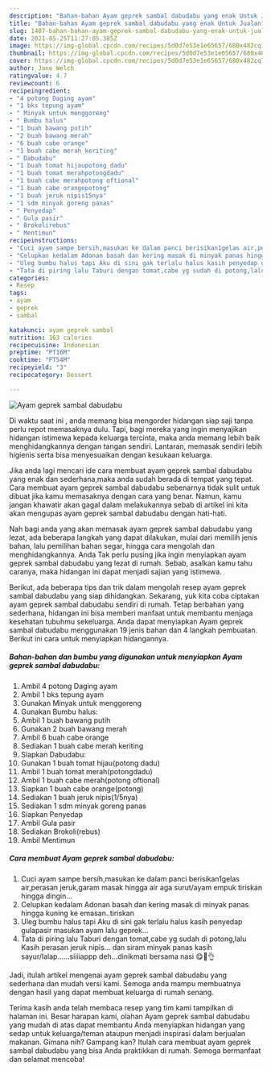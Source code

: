 ```yaml
---
description: "Bahan-bahan Ayam geprek sambal dabudabu yang enak Untuk Jualan"
title: "Bahan-bahan Ayam geprek sambal dabudabu yang enak Untuk Jualan"
slug: 1407-bahan-bahan-ayam-geprek-sambal-dabudabu-yang-enak-untuk-jualan
date: 2021-05-25T11:27:05.385Z
image: https://img-global.cpcdn.com/recipes/5d0d7e53e1e65657/680x482cq70/ayam-geprek-sambal-dabudabu-foto-resep-utama.jpg
thumbnail: https://img-global.cpcdn.com/recipes/5d0d7e53e1e65657/680x482cq70/ayam-geprek-sambal-dabudabu-foto-resep-utama.jpg
cover: https://img-global.cpcdn.com/recipes/5d0d7e53e1e65657/680x482cq70/ayam-geprek-sambal-dabudabu-foto-resep-utama.jpg
author: Jane Welch
ratingvalue: 4.7
reviewcount: 6
recipeingredient:
- "4 potong Daging ayam"
- "1 bks tepung ayam"
- " Minyak untuk menggoreng"
- " Bumbu halus"
- "1 buah bawang putih"
- "2 buah bawang merah"
- "6 buah cabe orange"
- "1 buah cabe merah keriting"
- " Dabudabu"
- "1 buah tomat hijaupotong dadu"
- "1 buah tomat merahpotongdadu"
- "1 buah cabe merahpotong oftional"
- "1 buah cabe orangepotong"
- "1 buah jeruk nipis15nya"
- "1 sdm minyak goreng panas"
- " Penyedap"
- " Gula pasir"
- " Brokolirebus"
- " Mentimun"
recipeinstructions:
- "Cuci ayam sampe bersih,masukan ke dalam panci berisikan1gelas air,perasan jeruk,garam masak hingga air aga surut/ayam empuk tiriskan hingga dingin..."
- "Celupkan kedalam Adonan basah dan kering masak di minyak panas hingga kuning ke emasan..tiriskan"
- "Uleg bumbu halus tapi Aku di sini gak terlalu halus kasih penyedap gulapasir masukan ayam lalu geprek..."
- "Tata di piring lalu Taburi dengan tomat,cabe yg sudah di potong,lalu Kasih perasan jeruk nipis... dan siram minyak panas kasih sayur/lalap......siiiiappp deh...dinikmati bersama nasi 😋🙏👌"
categories:
- Resep
tags:
- ayam
- geprek
- sambal

katakunci: ayam geprek sambal 
nutrition: 163 calories
recipecuisine: Indonesian
preptime: "PT16M"
cooktime: "PT54M"
recipeyield: "3"
recipecategory: Dessert

---
```



![Ayam geprek sambal dabudabu](https://img-global.cpcdn.com/recipes/5d0d7e53e1e65657/680x482cq70/ayam-geprek-sambal-dabudabu-foto-resep-utama.jpg)

Di waktu  saat ini , anda memang bisa mengorder hidangan siap saji tanpa perlu repot memasaknya dulu. Tapi, bagi mereka yang ingin menyajikan hidangan istimewa kepada keluarga tercinta, maka anda memang lebih baik menghidangkannya dengan tangan sendiri. Lantaran, memasak sendiri lebih higienis serta bisa menyesuaikan dengan kesukaan keluarga.

Jika anda lagi mencari ide cara membuat ayam geprek sambal dabudabu yang enak dan sederhana,maka anda sudah berada di tempat yang tepat. Cara membuat ayam geprek sambal dabudabu  sebenarnya tidak sulit untuk dibuat jika kamu memasaknya dengan cara yang benar. Namun, kamu jangan khawatir akan gagal dalam melakukannya 
sebab di artikel ini kita akan mengupas ayam geprek sambal dabudabu dengan hati-hati.  



Nah bagi anda yang akan memasak ayam geprek sambal dabudabu yang lezat, ada beberapa langkah yang dapat dilakukan, mulai dari memilih jenis bahan, lalu pemilihan bahan segar, hingga cara mengolah dan menghidangkannya. Anda Tak perlu pusing jika ingin menyiapkan ayam geprek sambal dabudabu yang lezat di rumah. Sebab, asalkan kamu  tahu caranya, maka hidangan ini dapat menjadi sajian yang istimewa.

Berikut, ada beberapa tips dan trik dalam mengolah resep ayam geprek sambal dabudabu yang siap dihidangkan. Sekarang, yuk kita coba ciptakan ayam geprek sambal dabudabu sendiri di rumah. Tetap berbahan yang sederhana, hidangan ini bisa memberi manfaat untuk membantu menjaga kesehatan tubuhmu sekeluarga. Anda dapat menyiapkan Ayam geprek sambal dabudabu menggunakan 19 jenis bahan dan 4 langkah pembuatan. Berikut ini cara untuk menyiapkan hidangannya.

<!--inarticleads1-->

##### Bahan-bahan dan bumbu yang digunakan untuk menyiapkan Ayam geprek sambal dabudabu:

1. Ambil 4 potong Daging ayam
1. Ambil 1 bks tepung ayam
1. Gunakan  Minyak untuk menggoreng
1. Gunakan  Bumbu halus:
1. Ambil 1 buah bawang putih
1. Gunakan 2 buah bawang merah
1. Ambil 6 buah cabe orange
1. Sediakan 1 buah cabe merah keriting
1. Siapkan  Dabudabu:
1. Gunakan 1 buah tomat hijau(potong dadu)
1. Ambil 1 buah tomat merah(potongdadu)
1. Ambil 1 buah cabe merah(potong oftional)
1. Siapkan 1 buah cabe orange(potong)
1. Sediakan 1 buah jeruk nipis(1/5nya)
1. Sediakan 1 sdm minyak goreng panas
1. Siapkan  Penyedap
1. Ambil  Gula pasir
1. Sediakan  Brokoli(rebus)
1. Ambil  Mentimun




<!--inarticleads2-->

##### Cara membuat Ayam geprek sambal dabudabu:

1. Cuci ayam sampe bersih,masukan ke dalam panci berisikan1gelas air,perasan jeruk,garam masak hingga air aga surut/ayam empuk tiriskan hingga dingin...
1. Celupkan kedalam Adonan basah dan kering masak di minyak panas hingga kuning ke emasan..tiriskan
1. Uleg bumbu halus tapi Aku di sini gak terlalu halus kasih penyedap gulapasir masukan ayam lalu geprek...
1. Tata di piring lalu Taburi dengan tomat,cabe yg sudah di potong,lalu Kasih perasan jeruk nipis... dan siram minyak panas kasih sayur/lalap......siiiiappp deh...dinikmati bersama nasi 😋🙏👌




Jadi, itulah artikel mengenai  ayam geprek sambal dabudabu  yang sederhana dan mudah versi kami. Semoga anda mampu membuatnya dengan hasil yang dapat membuat keluarga di rumah senang. 

Terima kasih anda telah membaca resep yang tim kami tampilkan di halaman ini. Besar harapan kami, olahan  Ayam geprek sambal dabudabu yang mudah di atas dapat membantu Anda menyiapkan hidangan yang sedap untuk keluarga/teman ataupun menjadi inspirasi dalam berjualan makanan. Gimana nih? Gampang kan? Itulah cara membuat ayam geprek sambal dabudabu yang bisa Anda praktikkan di rumah. Semoga bermanfaat dan selamat mencoba!

